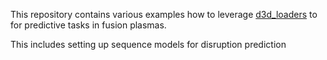 This repository contains various examples how to leverage 
[d3d_loaders](https://github.com/PlasmaControl/d3d_loaders)
to for predictive tasks in fusion plasmas.

This includes setting up sequence models for disruption prediction


